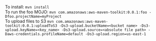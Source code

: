 To install: `mvn install`
<br />
To run the foo MOJO: `mvn com.amazonaws:aws-maven-toolkit:0.0.1:foo -Dfoo.projectName=myProject`
<br /> 
To upload files to S3 `mvn com.amazonaws:aws-maven-toolkit:0.0.1:uploadToS3 -Ds3-upload.bucketName=<bucket name> -Ds3-upload.keyName=<key_name> -Ds3-upload.source=<absolute file path> -Daws-credentials.profileName=default -Ds3-upload.region=us-east-1`
